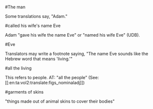 #The man

Some translations say, "Adam."

#called his wife's name Eve

Adam "gave his wife the name Eve" or "named his wife Eve" (UDB).

#Eve

Translators may write a footnote saying, "The name Eve sounds like the Hebrew word that means 'living.'"

#all the living

This refers to people. AT: "all the people" (See: [[:en:ta:vol2:translate:figs_nominaladj]])

#garments of skins

"things made out of animal skins to cover their bodies"